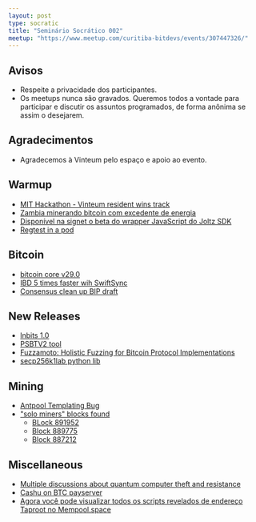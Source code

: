```yaml
---
layout: post
type: socratic
title: "Seminário Socrático 002"
meetup: "https://www.meetup.com/curitiba-bitdevs/events/307447326/"
---
```


## Avisos
- Respeite a privacidade dos participantes.
- Os meetups nunca são gravados. Queremos todos a vontade para participar e discutir os assuntos programados, de forma anônima se assim o desejarem.

## Agradecimentos
- Agradecemos à Vinteum pelo espaço e apoio ao evento.


## Warmup
- [MIT Hackathon - Vinteum resident wins track](https://x.com/Vinteum_org/status/1909000853052109294)
- [Zambia minerando bitcoin com excedente de energia](https://www.bbc.com/news/articles/cly4xe373p4o)
- [Disponível na signet o beta do wrapper JavaScript do Joltz SDK](https://x.com/Joltz_btc/status/1909634621886640579)
- [Regtest in a pod](https://www.youtube.com/watch?v=zofo5k9Cwcg)

## Bitcoin
- [bitcoin core v29.0](https://github.com/bitcoin/bitcoin/blob/master/doc/release-notes/release-notes-29.0.md)
- [IBD 5 times faster wih SwiftSync](https://gist.github.com/RubenSomsen/a61a37d14182ccd78760e477c78133cd)
- [Consensus clean up BIP draft](https://groups.google.com/g/bitcoindev/c/0tSvml90Qcw)

## New Releases
- [lnbits 1.0](https://github.com/lnbits/lnbits/releases)
- [PSBTV2 tool](https://bip370.org/)
- [Fuzzamoto: Holistic Fuzzing for Bitcoin Protocol Implementations](https://github.com/dergoegge/fuzzamoto)
- [secp256k1lab python lib](https://gnusha.org/pi/bitcoindev/d0044f9c-d974-43ca-9891-64bb60a90f1f@gmail.com/T/)

## Mining
- [Antpool Templating Bug](https://b10c.me/observations/14-antpool-and-friends-invalid-mining-jobs/)
- ["solo miners" blocks found](https://mempool.space/mining/pool/solock)
    - [BLock 891952](https://mempool.space/block/000000000000000000003d9a1a59f93a992c0858d3d15627a87fe5649b76563e)
    - [Block 889775](https://x.com/ckpooldev)
    - [Block 887212](https://cointelegraph.com/news/solo-bitcoin-miner-wins-block-using-tiny-cheap-bitcoin-miner)

## Miscellaneous
- [Multiple discussions about quantum computer theft and resistance](https://bitcoinops.org/en/newsletters/2025/04/04/)
- [Cashu on BTC payserver](https://x.com/callebtc/status/1904683530929504474?t=poH147-Q618WPSbN9RYt4Q&s=19)
- [Agora você pode visualizar todos os scripts revelados de endereço Taproot no Mempool.space](https://x.com/jaoNoctus/status/1911905675552104809)
